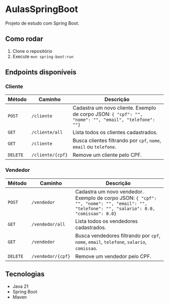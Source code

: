 # AulasSpringBoot
Projeto de estudo com Spring Boot.

## Como rodar
1. Clone o repositório
2. Execute `mvn spring-boot:run`

## Endpoints disponíveis
### Cliente
| Método   | Caminho    | Descrição                                                                                             |
| -------- |------------|-------------------------------------------------------------------------------------------------------|
| `POST`   | `/cliente` | Cadastra um novo cliente. Exemplo de corpo JSON: `{ "cpf": "", "nome": "", "email", "telefone": ""}` |
| `GET`    | `/cliente/all` | Lista todos os clientes cadastrados.                                                                  |
| `GET`    | `/cliente` | Busca clientes filtrando por `cpf`, `nome`, `email` ou `telefone`.                                    |
| `DELETE` | `/cliente/{cpf}` | Remove um cliente pelo CPF.                                                                           |

### Vendedor
| Método   | Caminho           | Descrição                                                                                                                                  |
| -------- | ----------------- |--------------------------------------------------------------------------------------------------------------------------------------------|
| `POST`   | `/vendedor`       | Cadastra um novo vendedor. Exemplo de corpo JSON: `{ "cpf": "", "nome": "", "email": "", "telefone": "", "salario": 0.0, "comissao": 0.0}` |
| `GET`    | `/vendedor/all`   | Lista todos os vendedores cadastrados.                                                                                                     |
| `GET`    | `/vendedor`       | Busca vendedores filtrando por `cpf`, `nome`, `email`, `telefone`, `salario`, `comissao`.                                                  |
| `DELETE` | `/vendedor/{cpf}` | Remove um vendedor pelo CPF.                                                                                                               |

## Tecnologias
- Java 21
- Spring Boot
- Maven
